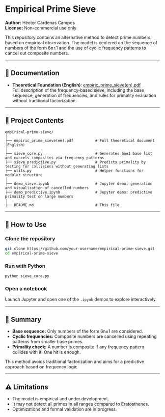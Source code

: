 # Empirical Prime Sieve

**Author:** Héctor Cárdenas Campos  
**License:** Non-commercial use only  

This repository contains an alternative method to detect prime numbers based on empirical observation. The model is centered on the sequence of numbers of the form 6n±1 and the use of cyclic frequency patterns to cancel out composite numbers.

---

## 📄 Documentation

- **Theoretical Foundation (English)**: [empiric_prime_sieve(en).pdf](./empiric_prime_sieve(en).pdf)  
  Full description of the frequency-based sieve, including the base sequence, generation of frequencies, and rules for primality evaluation without traditional factorization.

---

## 📁 Project Contents

```
empirical-prime-sieve/
│
├── empiric_prime_sieve(en).pdf          # Full theoretical document (English)
│
├── sieve_core.py                        # Generates 6n±1 base list and cancels composites via frequency patterns
├── sieve_predictive.py                  # Predicts primality by testing for collisions without generating lists
├── utils.py                             # Helper functions for modular structure
│
├── demo_sieve.ipynb                     # Jupyter demo: generation and visualization of cancelled numbers
├── demo_predictive.ipynb                # Jupyter demo: predictive primality test on large numbers
│
├── README.md                            # This file
```

---

## 🚀 How to Use

### Clone the repository
```bash
git clone https://github.com/your-username/empirical-prime-sieve.git
cd empirical-prime-sieve
```

### Run with Python
```bash
python sieve_core.py
```

### Open a notebook
Launch Jupyter and open one of the `.ipynb` demos to explore interactively.

---

## 🔎 Summary

- **Base sequence:** Only numbers of the form 6n±1 are considered.
- **Cyclic frequencies:** Composite numbers are cancelled using repeating patterns from smaller base primes.
- **Primality check:** A number is composite if any frequency pattern collides with it. One hit is enough.

This method avoids traditional factorization and aims for a predictive approach based on frequency logic.

---

## ⚠️ Limitations

- The model is empirical and under development.
- It may not detect all primes in all ranges compared to Eratosthenes.
- Optimizations and formal validation are in progress.

